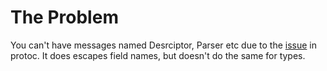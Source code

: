 # The Problem

You can't have messages named Desrciptor, Parser etc due to the [issue](https://github.com/protocolbuffers/protobuf/issues/12291) in protoc. It does escapes field names, but doesn't do the same for types.